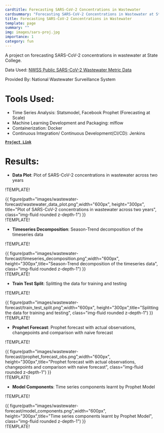 ```yaml
---
cardtitle: Forecasting SARS-CoV-2 Concentrations in Wastewater
cardsummary: "Forecasting SARS-CoV-2 Concentrations in Wastewater at State College using Prophet, MLflow, Docker and Jenkins"
title: Forecasting SARS-CoV-2 Concentrations in Wastewater
template: page
summary: ""
img: images/sars-proj.jpg
importance: 1
category: fun
---
```



A project on forecasting SARS-CoV-2 concentrations in wastewater at State College.

Data Used: [NWSS Public SARS-CoV-2 Wastewater Metric Data](https://data.cdc.gov/Public-Health-Surveillance/NWSS-Public-SARS-CoV-2-Wastewater-Metric-Data/2ew6-ywp6/about_data)

Provided By: National Wastewater Surveillance System

# Tools Used:
-   Time Series Analysis: Statsmodel, Facebook Prophet (Forecasting at Scale)
-   Machine Learning Development and Packaging: mlflow 
-   Containerization: Docker
-   Continuous Integration/ Continuous Development(CI/CD): Jenkins

<b>[`Project Link`](https://github.com/manansaxena/forecasting_wastewater)</b>

# Results:

-  **Data Plot**: Plot of SARS-CoV-2 concentrations in wastewater across two years 

!TEMPLATE!
<div class="d-flex justify-content-center align-items-center mx-auto">
    {{ figure(path="images/wastewater-forecast/wastewater_data_plot.png",width="600px", height="300px", title="Plot of SARS-CoV-2 concentrations in wastewater across two years", class="img-fluid rounded z-depth-1") }}
</div>
!TEMPLATE!

-   **Timeseries Decomposition**: Season-Trend decomposition of the timeseries data

!TEMPLATE!
<div class="d-flex justify-content-center align-items-center mx-auto">
    {{ figure(path="images/wastewater-forecast/timeseries_decomposition.png",width="600px", height="300px",title="Season-Trend decomposition of the timeseries data", class="img-fluid rounded z-depth-1") }}
</div>
!TEMPLATE!

-   **Train Test Split**: Splitting the data for training and testing

!TEMPLATE!
<div class="d-flex justify-content-center align-items-center mx-auto">
    {{ figure(path="images/wastewater-forecast/train_test_split.png",width="600px", height="300px",title="Splitting the data for training and testing", class="img-fluid rounded z-depth-1") }}
</div>
!TEMPLATE!

-   **Prophet Forecast**: Prophet forecast with actual observations, changepoints and comparison with naive forecast

!TEMPLATE!
<div class="d-flex justify-content-center align-items-center mx-auto">
    {{ figure(path="images/wastewater-forecast/prophet_forecast_obs.png",width="600px", height="300px",title="Prophet forecast with actual observations, changepoints and comparison with naive forecast", class="img-fluid rounded z-depth-1") }}
</div>
!TEMPLATE!

-   **Model Components**: Time series components learnt by Prophet Model

!TEMPLATE!
<div class="d-flex justify-content-center align-items-center mx-auto">
    {{ figure(path="images/wastewater-forecast/model_components.png",width="600px", height="300px",title="Time series components learnt by Prophet Model", class="img-fluid rounded z-depth-1") }}
</div>
!TEMPLATE!